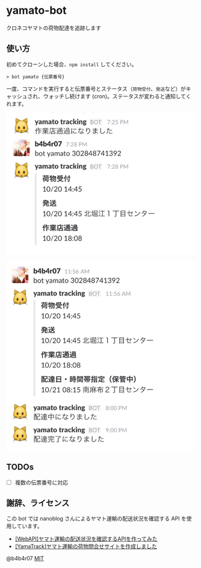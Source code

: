 yamato-bot
===

クロネコヤマトの荷物配達を追跡します

## 使い方

初めてクローンした場合、`npm install` してください。

```
> bot yamato {伝票番号}
```

一度、コマンドを実行すると伝票番号とステータス（`荷物受付`、`発送`など）がキャッシュされ、ウォッチし続けます (cron)。ステータスが変わると通知してくれます。

![](./demo1.png)

![](./demo2.png)

## TODOs

- [ ] 複数の伝票番号に対応

## 謝辞、ライセンス

この bot では nanoblog さんによるヤマト運輸の配送状況を確認する API を使用しています。

- [[WebAPI]ヤマト運輸の配送状況を確認するAPIを作ってみた](http://nanoappli.com/blog/archives/603)
- [[YamaTrack]ヤマト運輸の荷物問合せサイトを作成しました](http://nanoappli.com/blog/archives/787)

@b4b4r07 [MIT](http://b4b4r07.mit-license.org)
